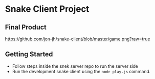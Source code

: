 # Snake Client Project


## Final Product

https://github.com/jon-jh/snake-client/blob/master/game.png?raw=true

## Getting Started

- Follow steps inside the snek server repo to run the server side
- Run the development snake client using the `node play.js` command.